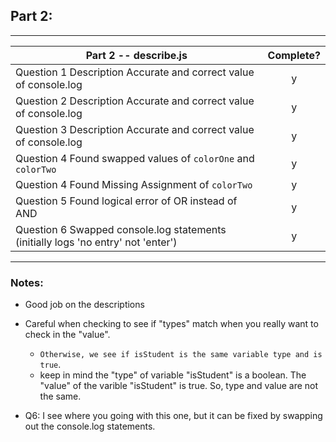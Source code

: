 ## Part 2:

---

| Part 2 -- describe.js                                                             | Complete? |
| --------------------------------------------------------------------------------- | :-------: |
| Question 1 Description Accurate and correct value of console.log                  |     y     |
| Question 2 Description Accurate and correct value of console.log                  |     y     |
| Question 3 Description Accurate and correct value of console.log                  |     y     |
| Question 4 Found swapped values of `colorOne` and `colorTwo`                      |     y     |
| Question 4 Found Missing Assignment of `colorTwo`                                 |     y     |
| Question 5 Found logical error of OR instead of AND                               |     y     |
| Question 6 Swapped console.log statements (initially logs 'no entry' not 'enter') |     y     |

---

### Notes:

- Good job on the descriptions

- Careful when checking to see if "types" match when you really want to check in the "value".

  - `Otherwise, we see if isStudent is the same variable type and is true`.
  - keep in mind the "type" of variable "isStudent" is a boolean. The "value" of the varible "isStudent" is true. So, type and value are not the same.

- Q6: I see where you going with this one, but it can be fixed by swapping out the console.log statements.
